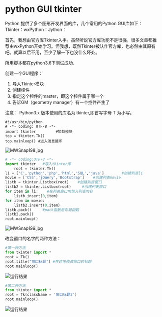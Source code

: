 # python GUI tkinter


Python 提供了多个图形开发界面的库，几个常用的Python GUI库如下：
Tkinter：wxPython：Jython：

首先，我想由官方库Tkinter入手。虽然听说官方库功能不是很强，很多文章都推荐由wxPython开始学习。但我想，既然Tkinter被认作官方库，也必然由其原有吧。就算以后不用，至少了解一下也没什么坏处。

所用脚本都在python3.6下测试成功. 

创建一个GUI程序：
1. 导入Tkinter模块
2. 创建控件
3. 指定这个控件的master，即这个控件属于哪一个
4. 告诉GM（geometry manager）有一个控件产生了

注意： Python3.x 版本使用的库名为 tkinter,即首写字母 T 为小写。

```
#!/usr/bin/python
# -*- coding: UTF-8 -*-
import tkinter         #加载模块
top = tkinter.Tk()    
top.mainloop() #进入消息循环
```


![MWSnap198.jpg](http://upload-images.jianshu.io/upload_images/10113743-6c35b1d574fd51c3.jpg?imageMogr2/auto-orient/strip%7CimageView2/2/w/1240)

```python
# -*- coding:UTF-8 -*- 
import tkinter   #导入tkinter库 
	root = tkinter.Tk() 
li = ['C','python','php','html','SQL','java']        #创建列表li
movie = ['CSS','jQuery','Bootstrap']    #创建列表movie
listb = tkinter.Listbox(root)    #创建列表窗口
listb2 = tkinter.Listbox(root)     #创建列表窗口
for item in li:    #在列表窗口内填入列表内容
  	listb.insert(0,item) 
for item in movie: 
	listb2.insert(0,item)
listb.pack()     #pack函数是布局函数
listb2.pack() 
root.mainloop()
```
![MWSnap199.jpg](http://upload-images.jianshu.io/upload_images/10113743-0c29caa2f816b744.jpg?imageMogr2/auto-orient/strip%7CimageView2/2/w/1240)

改变窗口的名字的两种方法：

```python
#第一种方法
from tkinter import *
root = Tk()
root.title("窗口标题") #在这里修改窗口的标题
root.mainloop()
```
![运行结果](http://upload-images.jianshu.io/upload_images/10113743-78c0d5582c5bd0b1.jpg?imageMogr2/auto-orient/strip%7CimageView2/2/w/1240)

```python
#第二种方法
from tkinter import *
root = Tk(className = '窗口标题2')
root.mainloop()
```
![运行结果](http://upload-images.jianshu.io/upload_images/10113743-3ee0edfa3db2a325.jpg?imageMogr2/auto-orient/strip%7CimageView2/2/w/1240)






